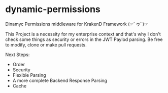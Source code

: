 # dynamic-permissions
Dinamyc Permissions middleware for KrakenD Framework (☞ﾟヮﾟ)☞

This Project is a necessity for my enterprise context and that's why I don't check some things as security or errors in the JWT Paylod parsing.
Be free to modify, clone or make pull requests.

Next Steps:
  - Order
  - Security
  - Flexible Parsing
  - A more complete Backend Response Parsing
  - Cache

